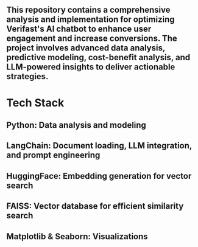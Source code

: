 ## This repository contains a comprehensive analysis and implementation for optimizing Verifast's AI chatbot to enhance user engagement and increase conversions. The project involves advanced data analysis, predictive modeling, cost-benefit analysis, and LLM-powered insights to deliver actionable strategies.

# Tech Stack

## Python: Data analysis and modeling

## LangChain: Document loading, LLM integration, and prompt engineering

## HuggingFace: Embedding generation for vector search

## FAISS: Vector database for efficient similarity search

## Matplotlib & Seaborn: Visualizations
